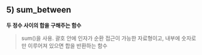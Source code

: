 ## 5) sum_between

**두 정수 사이의 합을 구해주는 함수**

> sum()을 사용. 괄호 안에 인자가 순환 접근이 가능한 자료형이고, 내부에 숫자로만 이루어져 있으면 합을 반환하는 함수